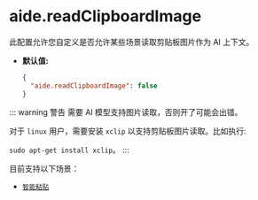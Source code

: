 # aide.readClipboardImage

此配置允许您自定义是否允许某些场景读取剪贴板图片作为 AI 上下文。

- **默认值:**

  ```json
  {
    "aide.readClipboardImage": false
  }
  ```

::: warning 警告
需要 AI 模型支持图片读取，否则开了可能会出错。

对于 `linux` 用户，需要安装 `xclip` 以支持剪贴板图片读取。比如执行:

`sudo apt-get install xclip`。
:::

目前支持以下场景：

- [`智能粘贴`](../features/smart-paste.md)
